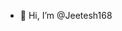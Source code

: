 - 👋 Hi, I’m @Jeetesh168

<!---
Jeetesh168/Jeetesh168 is a ✨ special ✨ repository because its `README.md` (this file) appears on your GitHub profile.
You can click the Preview link to take a look at your changes.
--->
